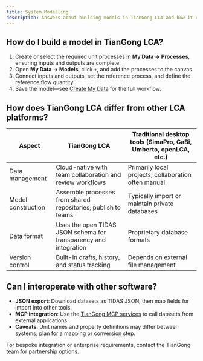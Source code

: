 ```yaml
---
title: System Modelling
description: Answers about building models in TianGong LCA and how it compares with other LCA tools.
---
```


## How do I build a model in TianGong LCA?

1. Create or select the required unit processes in **My Data → Processes**, ensuring inputs and outputs are complete.  
2. Open **My Data → Models**, click `+`, and add the processes to the canvas.  
3. Connect inputs and outputs, set the reference process, and define the reference flow quantity.  
4. Save the model—see [Create My Data](/en/user-guide/create-my-data#create-model) for the full workflow.

## How does TianGong LCA differ from other LCA platforms?

| Aspect | TianGong LCA | Traditional desktop tools (SimaPro, GaBi, Umberto, openLCA, etc.) |
| --- | --- | --- |
| Data management | Cloud-native with team collaboration and review workflows | Primarily local projects; collaboration often manual |
| Model construction | Assemble processes from shared repositories; publish to teams | Typically import or maintain private databases |
| Data format | Uses the open TIDAS JSON schema for transparency and integration | Proprietary database formats |
| Version control | Built-in drafts, history, and status tracking | Depends on external file management |

## Can I interoperate with other software?

- **JSON export**: Download datasets as TIDAS JSON, then map fields for import into other tools.  
- **MCP integration**: Use the [TianGong MCP services](/en/MCP/lca_remote) to call datasets from external applications.  
- **Caveats**: Unit names and property definitions may differ between systems; plan for a mapping or conversion step.

For bespoke integration or enterprise requirements, contact the TianGong team for partnership options.
